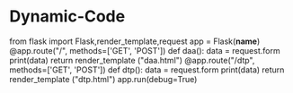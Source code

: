 # Dynamic-Code
from flask import Flask,render_template,request  app = Flask(__name__)  @app.route("/", methods=['GET', 'POST']) def daa():     data = request.form     print(data)     return render_template ("daa.html")  @app.route("/dtp", methods=['GET', 'POST']) def dtp():     data = request.form     print(data)     return render_template ("dtp.html")  app.run(debug=True)
